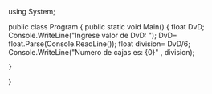 using System;
					
public class Program
{
	public static void Main()
	{
	float DvD;
		Console.WriteLine("Ingrese valor de DvD: ");
			DvD= float.Parse(Console.ReadLine());
				float division= DvD/6;
		Console.WriteLine("Numero de cajas es: {0}" , division);
					
	}
}
